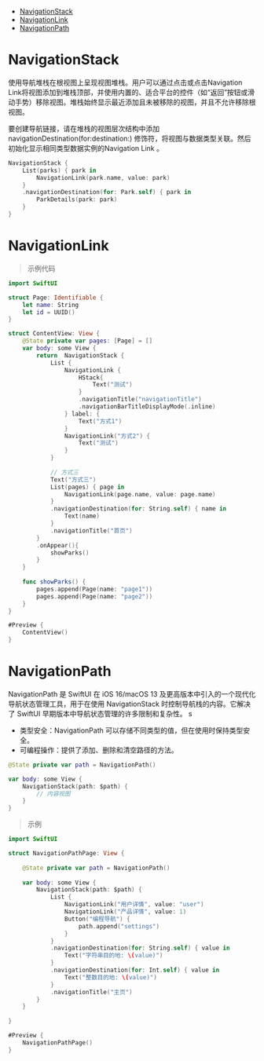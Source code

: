 <!-- @import "[TOC]" {cmd="toc" depthFrom=1 depthTo=6 orderedList=false} -->

<!-- code_chunk_output -->

- [NavigationStack](#navigationstack)
- [NavigationLink](#navigationlink)
- [NavigationPath](#navigationpath)

<!-- /code_chunk_output -->

# NavigationStack

使用导航堆栈在根视图上呈现视图堆栈。用户可以通过点击或点击Navigation Link将视图添加到堆栈顶部，并使用内置的、适合平台的控件（如“返回”按钮或滑动手势）移除视图。堆栈始终显示最近添加且未被移除的视图，并且不允许移除根视图。

要创建导航链接，请在堆栈的视图层次结构中添加 navigationDestination(for:destination:) 修饰符，将视图与数据类型关联。然后初始化显示相同类型数据实例的Navigation Link 。

```swift
NavigationStack {
    List(parks) { park in
        NavigationLink(park.name, value: park)
    }
    .navigationDestination(for: Park.self) { park in
        ParkDetails(park: park)
    }
}
```

# NavigationLink

> 示例代码

```swift
import SwiftUI

struct Page: Identifiable {
    let name: String
    let id = UUID()
}

struct ContentView: View {
    @State private var pages: [Page] = []
    var body: some View {
        return  NavigationStack {
            List {
                NavigationLink {
                    HStack{
                        Text("测试")
                    }
                    .navigationTitle("navigationTitle")
                    .navigationBarTitleDisplayMode(.inline)
                } label: {
                    Text("方式1")
                }
                NavigationLink("方式2") {
                    Text("测试")
                }
            }
            
            // 方式三
            Text("方式三")
            List(pages) { page in
                NavigationLink(page.name, value: page.name)
            }
            .navigationDestination(for: String.self) { name in
                Text(name)
            }
            .navigationTitle("首页")
        }
        .onAppear(){
            showParks()
        }
    }
    
    func showParks() {
        pages.append(Page(name: "page1"))
        pages.append(Page(name: "page2"))
    }
}

#Preview {
    ContentView()
}
```

# NavigationPath

NavigationPath 是 SwiftUI 在 iOS 16/macOS 13 及更高版本中引入的一个现代化导航状态管理工具，用于在使用 NavigationStack 时控制导航栈的内容。它解决了 SwiftUI 早期版本中导航状态管理的许多限制和复杂性。
s
- 类型安全：NavigationPath 可以存储不同类型的值，但在使用时保持类型安全。
- 可编程操作：提供了添加、删除和清空路径的方法。

```swift
@State private var path = NavigationPath()

var body: some View {
    NavigationStack(path: $path) {
        // 内容视图
    }
}
```

> 示例

```swift
import SwiftUI

struct NavigationPathPage: View {
    
    @State private var path = NavigationPath()
    
    var body: some View {
        NavigationStack(path: $path) {
            List {
                NavigationLink("用户详情", value: "user")
                NavigationLink("产品详情", value: 1)
                Button("编程导航") {
                    path.append("settings")
                }
            }
            .navigationDestination(for: String.self) { value in
                Text("字符串目的地: \(value)")
            }
            .navigationDestination(for: Int.self) { value in
                Text("整数目的地: \(value)")
            }
            .navigationTitle("主页")
        }
    }
    
}

#Preview {
    NavigationPathPage()
}
```
